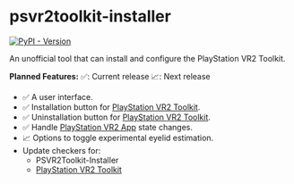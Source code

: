 # psvr2toolkit-installer

[PlayStation VR2 App]: https://store.steampowered.com/app/2580190/PlayStationVR2_App
[PlayStation VR2 Toolkit]: https://github.com/BnuuySolutions/PSVR2Toolkit
[![PyPI - Version](https://img.shields.io/pypi/v/psvr2toolkit-installer)](https://python.org/pypi/psvr2toolkit-installer)

An unofficial tool that can install and configure the PlayStation VR2 Toolkit.

**Planned Features:**
✅: Current release
📈: Next release

- ✅ A user interface.
- ✅ Installation button for [PlayStation VR2 Toolkit].
- ✅ Uninstallation button for [PlayStation VR2 Toolkit].
- ✅ Handle [PlayStation VR2 App] state changes.
- 📈 Options to toggle experimental eyelid estimation.
- Update checkers for:
  - PSVR2Toolkit-Installer
  - [PlayStation VR2 Toolkit]
